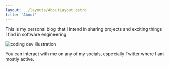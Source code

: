 ```yaml
---
layout: ../layouts/AboutLayout.astro
title: "About"
---
```


This is my personal blog that I intend in sharing projects and exciting things I find in software engineering.

<div>
  <img src="/assets/dev.svg" class="sm:w-1/2 mx-auto" alt="coding dev illustration">
</div>

You can interact with me on any of my socials, especially Twitter where I am mostly active.
